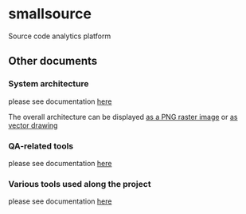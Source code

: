 # smallsource
Source code analytics platform

## Other documents

### System architecture
please see documentation [here](doc/architecture.md)

The overall architecture can be displayed [as a PNG raster image](doc/architecture.png)
or [as vector drawing](doc/architecture.svg)


### QA-related tools
please see documentation [here](qa/README.md)

### Various tools used along the project
please see documentation [here](tools/README.md)
